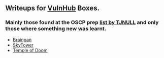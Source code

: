 ## Writeups for <a href="https://www.vulnhub.com/">VulnHub</a> Boxes. 
### Mainly those found at the OSCP prep <a href="https://docs.google.com/spreadsheets/d/1dwSMIAPIam0PuRBkCiDI88pU3yzrqqHkDtBngUHNCw8/edit#gid=0">list by TJNULL</a> and only those where something new was learnt.

  * <a href="https://astasinos.github.io/Writeups/Vulnhub/Brainpan/">Brainpan</a>
  * <a href="https://astasinos.github.io/Writeups/Vulnhub/SkyTower/">SkyTower</a>
  * <a href="https://astasinos.github.io/Writeups/Vulnhub/Temple of Doom/">Temple of Doom</a>
